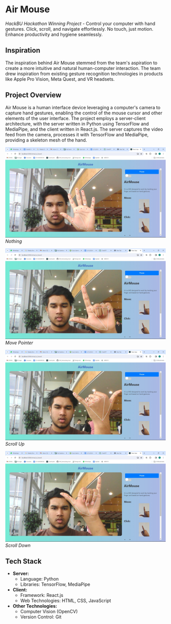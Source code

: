 # Air Mouse
*HackBU Hackathon Winning Project* - Control your computer with hand gestures. Click, scroll, and navigate effortlessly. No touch, just motion. Enhance productivity and hygiene seamlessly.

## Inspiration
The inspiration behind Air Mouse stemmed from the team's aspiration to create a more intuitive and natural human-computer interaction. The team drew inspiration from existing gesture recognition technologies in products like Apple Pro Vision, Meta Quest, and VR headsets.

## Project Overview
Air Mouse is a human interface device leveraging a computer's camera to capture hand gestures, enabling the control of the mouse cursor and other elements of the user interface. The project employs a server-client architecture, with the server written in Python using TensorFlow and MediaPipe, and the client written in React.js. The server captures the video feed from the camera, processes it with TensorFlow and MediaPipe, providing a skeleton mesh of the hand.


![Nothing](photos/Nothing.jpeg)
*Nothing*

![Move Pointer](photos/Curserpoint.jpeg)
*Move Pointer*

![Scroll UP](photos/UP.jpeg)
*Scroll Up*

![Scroll Down](photos/Down.jpeg)
*Scroll Down*

## Tech Stack
- **Server:**
  - Language: Python
  - Libraries: TensorFlow, MediaPipe
- **Client:**
  - Framework: React.js
  - Web Technologies: HTML, CSS, JavaScript
- **Other Technologies:**
  - Computer Vision (OpenCV)
  - Version Control: Git
  
